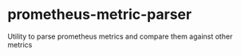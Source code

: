 # prometheus-metric-parser
Utility to parse prometheus metrics and compare them against other metrics
